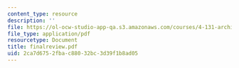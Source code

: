 ```yaml
---
content_type: resource
description: ''
file: https://ol-ocw-studio-app-qa.s3.amazonaws.com/courses/4-131-architectural-design-level-ii-material-essence-the-glass-house-fall-2003/2ca7d6752fbac88032bc3d39f1b8ad05_finalreview.pdf
file_type: application/pdf
resourcetype: Document
title: finalreview.pdf
uid: 2ca7d675-2fba-c880-32bc-3d39f1b8ad05
---
```

